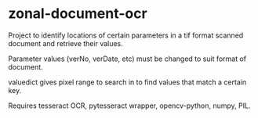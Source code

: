 # zonal-document-ocr
Project to identify locations of certain parameters in a tif format scanned document and retrieve their values.

Parameter values (verNo, verDate, etc) must be changed to suit format of document.

valuedict gives pixel range to search in to find values that match a certain key.

Requires tesseract OCR, pytesseract wrapper, opencv-python, numpy, PIL.
